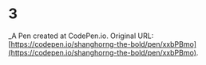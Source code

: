 # 3
 _A Pen created at CodePen.io. Original URL: [https://codepen.io/shanghorng-the-bold/pen/xxbPBmo](https://codepen.io/shanghorng-the-bold/pen/xxbPBmo).

 